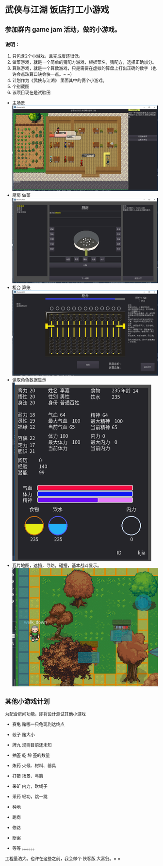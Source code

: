 # 武侠与江湖 饭店打工小游戏

## 参加群内 game jam 活动，做的小游戏。

### 说明：
1. 只包含2个小游戏，且完成度还很低。
2. 做菜游戏，就是一个简单的猜配方游戏，根据菜名，猜配方，选择正确加分。
3. 算账游戏，就是一个算数游戏，只是需要在虚拟的算盘上打出正确的数字（也许会点珠算口诀会快一点。~ ~）
4. 计划作为《武侠与江湖》 里面其中的俩个小游戏。
5. 个别截图
6. 该项目现在是试验田

* 主场景
![主场景](doc/20190619194627.png)
* 厨房 做菜
![厨房做菜](doc/20190619194707.png)
* 柜台 算账
![柜台算账](doc/20190619194722.png)
* 读取角色数据显示
![角色数据](doc/20190821233053.png)
* 瓦片地图，遮挡，寻路，碰撞，基本战斗显示。
![瓦片地图测试](doc/20190818000.gif)

## 其他小游戏计划

为配合房间功能，即将设计测试其他小游戏
* 赛龟 赌哪一只龟现到达终点
* 骰子 赌大小
* 牌九 规则目前还未知
* 抽签 乾 坤 签的数量

* 炼药 火候、材料、器具
* 打猎 场景、弓箭
* 采矿 内力，砍绳子
* 采药 轻功，跳一跳
* 种地 

* 跑商
* 修路
* 断案
* 等等 。。。。。。

工程量浩大。也许在这些之前，我会做个 侠客版 大富翁。= = 

